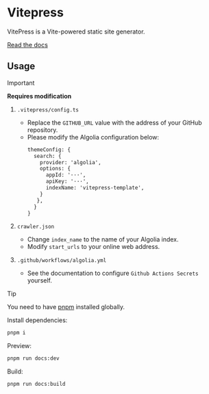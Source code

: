 # Vitepress

VitePress is a Vite-powered static site generator.

[Read the docs](https://vitepress.dev/)

## Usage

> [!IMPORTANT]
>
> **Requires modification**
>
> 1. `.vitepress/config.ts`
>     - Replace the `GITHUB_URL` value with the address of your GitHub repository.
>     - Please modify the Algolia configuration below:
>         ```txt
>         themeConfig: {
>           search: {
>             provider: 'algolia',
>             options: {
>               appId: '···',
>               apiKey: '···',
>               indexName: 'vitepress-template',
>             }
>            },
>           }
>         }
>         ```
>
> 2. `crawler.json`
>     - Change `index_name` to the name of your Algolia index.
>     - Modify `start_urls` to your online web address.
>
> 3. `.github/workflows/algolia.yml`
>     - See the documentation to configure `Github Actions Secrets` yourself.

> [!TIP]
>
> You need to have [pnpm](https://pnpm.io/) installed globally.

Install dependencies:

```bash
pnpm i
```

Preview:

```bash
pnpm run docs:dev
```

Build:

```bash
pnpm run docs:build
```

